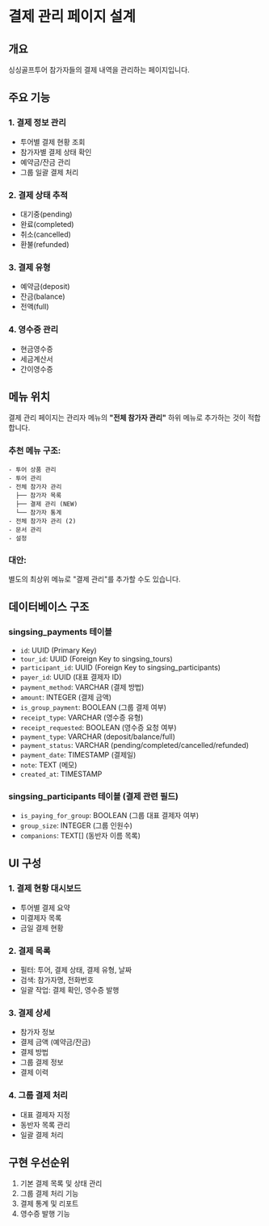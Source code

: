 # 결제 관리 페이지 설계

## 개요
싱싱골프투어 참가자들의 결제 내역을 관리하는 페이지입니다.

## 주요 기능

### 1. 결제 정보 관리
- 투어별 결제 현황 조회
- 참가자별 결제 상태 확인
- 예약금/잔금 관리
- 그룹 일괄 결제 처리

### 2. 결제 상태 추적
- 대기중(pending)
- 완료(completed)
- 취소(cancelled)
- 환불(refunded)

### 3. 결제 유형
- 예약금(deposit)
- 잔금(balance)
- 전액(full)

### 4. 영수증 관리
- 현금영수증
- 세금계산서
- 간이영수증

## 메뉴 위치
결제 관리 페이지는 관리자 메뉴의 **"전체 참가자 관리"** 하위 메뉴로 추가하는 것이 적합합니다.

### 추천 메뉴 구조:
```
- 투어 상품 관리
- 투어 관리
- 전체 참가자 관리
  ├── 참가자 목록
  ├── 결제 관리 (NEW)
  └── 참가자 통계
- 전체 참가자 관리 (2)
- 문서 관리
- 설정
```

### 대안:
별도의 최상위 메뉴로 "결제 관리"를 추가할 수도 있습니다.

## 데이터베이스 구조

### singsing_payments 테이블
- `id`: UUID (Primary Key)
- `tour_id`: UUID (Foreign Key to singsing_tours)
- `participant_id`: UUID (Foreign Key to singsing_participants)
- `payer_id`: UUID (대표 결제자 ID)
- `payment_method`: VARCHAR (결제 방법)
- `amount`: INTEGER (결제 금액)
- `is_group_payment`: BOOLEAN (그룹 결제 여부)
- `receipt_type`: VARCHAR (영수증 유형)
- `receipt_requested`: BOOLEAN (영수증 요청 여부)
- `payment_type`: VARCHAR (deposit/balance/full)
- `payment_status`: VARCHAR (pending/completed/cancelled/refunded)
- `payment_date`: TIMESTAMP (결제일)
- `note`: TEXT (메모)
- `created_at`: TIMESTAMP

### singsing_participants 테이블 (결제 관련 필드)
- `is_paying_for_group`: BOOLEAN (그룹 대표 결제자 여부)
- `group_size`: INTEGER (그룹 인원수)
- `companions`: TEXT[] (동반자 이름 목록)

## UI 구성

### 1. 결제 현황 대시보드
- 투어별 결제 요약
- 미결제자 목록
- 금일 결제 현황

### 2. 결제 목록
- 필터: 투어, 결제 상태, 결제 유형, 날짜
- 검색: 참가자명, 전화번호
- 일괄 작업: 결제 확인, 영수증 발행

### 3. 결제 상세
- 참가자 정보
- 결제 금액 (예약금/잔금)
- 결제 방법
- 그룹 결제 정보
- 결제 이력

### 4. 그룹 결제 처리
- 대표 결제자 지정
- 동반자 목록 관리
- 일괄 결제 처리

## 구현 우선순위
1. 기본 결제 목록 및 상태 관리
2. 그룹 결제 처리 기능
3. 결제 통계 및 리포트
4. 영수증 발행 기능
